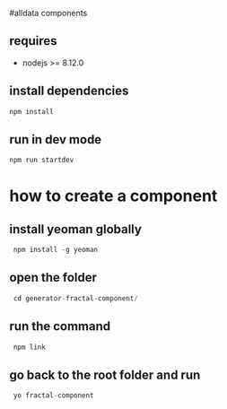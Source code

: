 #alldata components

## requires
* nodejs >= 8.12.0

## install dependencies
```js 
npm install
```

## run in dev mode
```js
npm run startdev
```

# how to create a component



## install yeoman globally
```js
 npm install -g yeoman
```

## open the folder
```js
 cd generator-fractal-component/
```

## run the command
```js
 npm link
```

## go back to the root folder and run
```js
 yo fractal-component
```
